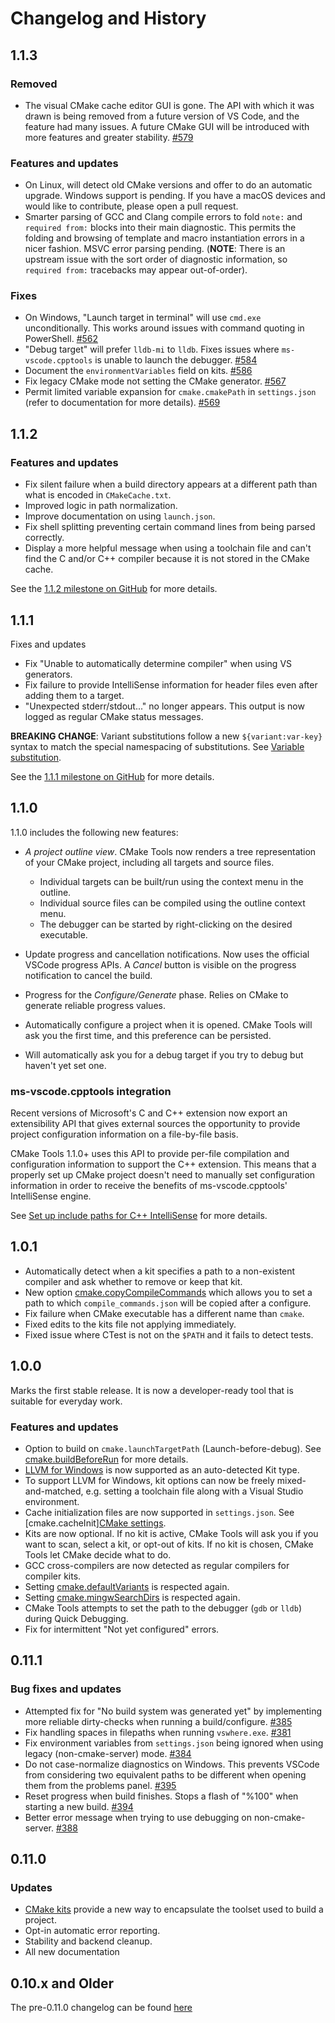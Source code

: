 # Changelog and History

## 1.1.3

### Removed

- The visual CMake cache editor GUI is gone. The API with which it was drawn is
  being removed from a future version of VS Code, and the feature had many
  issues. A future CMake GUI will be introduced with more features and greater
  stability.
  [#579](https://github.com/vector-of-bool/vscode-cmake-tools/issues/579)

### Features and updates

- On Linux, will detect old CMake versions and offer to do an automatic
  upgrade. Windows support is pending. If you have a macOS devices and would
  like to contribute, please open a pull request.
- Smarter parsing of GCC and Clang compile errors to fold `note:` and
  `required from:` blocks into their main diagnostic. This permits the
  folding and browsing of template and macro instantiation errors in a nicer
  fashion. MSVC error parsing pending. (**NOTE**: There is an upstream issue
  with the sort order of diagnostic information, so `required from:`
  tracebacks may appear out-of-order).

### Fixes

- On Windows, "Launch target in terminal" will use `cmd.exe` unconditionally.
  This works around issues with command quoting in PowerShell.
  [#562](https://github.com/vector-of-bool/vscode-cmake-tools/issues/562)
- "Debug target" will prefer `lldb-mi` to `lldb`. Fixes issues where `ms-vscode.cpptools` is unable to launch the debugger.
  [#584](https://github.com/vector-of-bool/vscode-cmake-tools/issues/584)
- Document the `environmentVariables` field on kits.
  [#586](https://github.com/vector-of-bool/vscode-cmake-tools/issues/568)
- Fix legacy CMake mode not setting the CMake generator.
  [#567](https://github.com/vector-of-bool/vscode-cmake-tools/issues/567)
- Permit limited variable expansion for `cmake.cmakePath` in `settings.json`
  (refer to documentation for more details).
  [#569](https://github.com/vector-of-bool/vscode-cmake-tools/issues/569)

## 1.1.2

### Features and updates

- Fix silent failure when a build directory appears at a different path than what is encoded in `CMakeCache.txt`.
- Improved logic in path normalization.
- Improve documentation on using `launch.json`.
- Fix shell splitting preventing certain command lines from being parsed correctly.
- Display a more helpful message when using a toolchain file and can't find the C and/or C++ compiler because it is not stored in the CMake cache.

See the [1.1.2 milestone on GitHub](https://github.com/vector-of-bool/vscode-cmake-tools/milestone/13?closed=1) for more details.

## 1.1.1

Fixes and updates

- Fix "Unable to automatically determine compiler" when using VS generators.
- Fix failure to provide IntelliSense information for header files even after adding them to a target.
- "Unexpected stderr/stdout..." no longer appears. This output is now logged as regular CMake status messages.

**BREAKING CHANGE**: Variant substitutions follow a new `${variant:var-key}` syntax to match the special namespacing of substitutions. See [Variable substitution](cmake-settings.md#variable-substitution).

See the [1.1.1 milestone on GitHub](https://github.com/vector-of-bool/vscode-cmake-tools/milestone/12?closed=1) for more details.

## 1.1.0

1.1.0 includes the following new features:

- *A project outline view*. CMake Tools now renders a tree representation of your CMake project, including all targets and source files.
  - Individual targets can be built/run using the context menu in the outline.
  - Individual source files can be compiled using the outline context menu.
  - The debugger can be started by right-clicking on the desired executable.

- Update progress and cancellation notifications. Now uses the official VSCode progress APIs. A *Cancel* button is visible on the progress notification to cancel the build.
- Progress for the *Configure/Generate* phase. Relies on CMake to generate reliable progress values.
- Automatically configure a project when it is opened. CMake Tools will ask you the first time, and this preference can be persisted.
- Will automatically ask you for a debug target if you try to debug but haven't yet set one.

### ms-vscode.cpptools integration

Recent versions of Microsoft's C and C++ extension now export an extensibility API that gives external sources the opportunity to provide project configuration information on a file-by-file basis.

CMake Tools 1.1.0+ uses this API to provide per-file compilation and configuration information to support the C++ extension. This means that a properly set up CMake project doesn't need to manually set configuration information in order to receive the benefits of ms-vscode.cpptools' IntelliSense engine.

See [Set up include paths for C++ IntelliSense](how-to.md#set-up-include-paths-for-c-intellisense) for more details.

## 1.0.1

- Automatically detect when a kit specifies a path to a non-existent compiler and ask whether to remove or keep that kit.
- New option [cmake.copyCompileCommands](cmake-settings.md#cmake-settings) which allows you to set a path to which
  `compile_commands.json` will be copied after a configure.
- Fix failure when CMake executable has a different name than `cmake`.
- Fixed edits to the kits file not applying immediately.
- Fixed issue where CTest is not on the `$PATH` and it fails to detect tests.

## 1.0.0

Marks the first stable release. It is now a developer-ready tool that is suitable for everyday work.

### Features and updates

- Option to build on `cmake.launchTargetPath` (Launch-before-debug). See [cmake.buildBeforeRun](cmake-settings.md#cmake-settings) for more details.
- [LLVM for Windows](https://llvm.org/builds) is now supported as an auto-detected Kit type.
- To support LLVM for Windows, kit options can now be freely mixed-and-matched, e.g. setting a toolchain file along with a Visual Studio environment.
- Cache initialization files are now supported in `settings.json`. See [cmake.cacheInit][CMake settings](cmake-settings.md#cmake-settings).
- Kits are now optional. If no kit is active, CMake Tools will ask you if you want to scan, select a kit, or opt-out of kits. If no kit is chosen, CMake Tools let CMake decide what to do.
- GCC cross-compilers are now detected as regular compilers for compiler kits.
- Setting [cmake.defaultVariants](cmake-settings.md#cmake-settings) is respected again.
- Setting [cmake.mingwSearchDirs](cmake-settings.md#cmake-settings) is respected again.
- CMake Tools attempts to set the path to the debugger (`gdb` or `lldb`) during Quick Debugging.
- Fix for intermittent "Not yet configured" errors.

## 0.11.1

### Bug fixes and updates

- Attempted fix for "No build system was generated yet" by implementing more reliable dirty-checks when running a build/configure.
  [#385](https://github.com/vector-of-bool/vscode-cmake-tools/issues/385)
- Fix handling spaces in filepaths when running `vswhere.exe`.
  [#381](https://github.com/vector-of-bool/vscode-cmake-tools/pull/381)
- Fix environment variables from `settings.json` being ignored when using legacy (non-cmake-server) mode.
  [#384](https://github.com/vector-of-bool/vscode-cmake-tools/issues/384)
- Do not case-normalize diagnostics on Windows. This prevents VSCode from considering two equivalent paths to be different when opening them from the problems panel.
  [#395](https://github.com/vector-of-bool/vscode-cmake-tools/pull/395)
- Reset progress when build finishes. Stops a flash of "%100" when starting a new build.
  [#394](https://github.com/vector-of-bool/vscode-cmake-tools/pull/394)
- Better error message when trying to use debugging on non-cmake-server.
  [#388](https://github.com/vector-of-bool/vscode-cmake-tools/issues/388)

## 0.11.0

### Updates

- [CMake kits](kits.md) provide a new way to encapsulate the toolset used to build a project.
- Opt-in automatic error reporting.
- Stability and backend cleanup.
- All new documentation

## 0.10.x and Older

The pre-0.11.0 changelog can be found [here](https://github.com/vector-of-bool/vscode-cmake-tools/blob/develop/CHANGELOG.pre-0.11.0.md)
